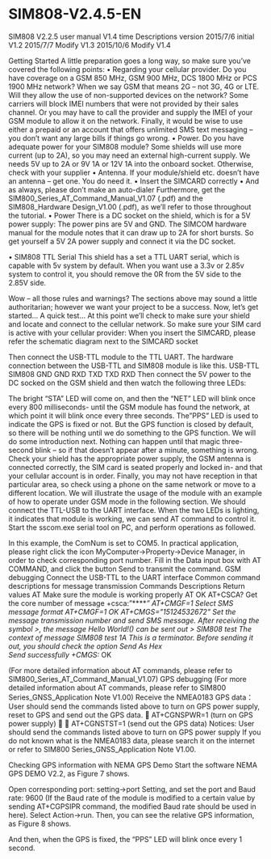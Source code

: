 # SIM808-V2.4.5-EN
SIM808 V2.2.5 user manual V1.4
time	Descriptions	version
2015/7/6	initial	V1.2
2015/7/7	Modify	V1.3
2015/10/6	Modify	V1.4


























Getting Started
A little preparation goes a long way, so make sure you’ve covered the following points:
•	Regarding your cellular provider. Do you have coverage on a GSM 850 MHz, GSM 900 MHz, DCS 1800 MHz or PCS 1900 MHz network? When we say GSM that means 2G – not 3G, 4G or LTE. Will they allow the use of non-supported devices on the network? Some carriers will block IMEI numbers that were not provided by their sales channel. Or you may have to call the provider and supply the IMEI of your GSM module to allow it on the network. Finally, it would be wise to use either a prepaid or an account that offers unlimited SMS text messaging – you don’t want any large bills if things go wrong.
•	Power. Do you have adequate power for your SIM808 module? Some shields will use more current (up to 2A), so you may need an external high-current supply. We needs 5V up to 2A or 9V 1A or 12V 1A into the onboard socket. Otherwise, check with your supplier
•	Antenna. If your module/shield etc. doesn’t have an antenna – get one. You do need it.
•	Insert the SIMCARD correctly
•	And as always, please don’t make an auto-dialer
Furthermore, get the SIM800_Series_AT_Command_Manual_V1.07 (.pdf) and the SIM808_Hardware Design_V1.00 (.pdf), as we’ll refer to those throughout the tutorial.
•	Power
There is a DC socket on the shield, which is for a 5V power supply: The power pins are 5V and GND. The SIMCOM hardware manual for the module notes that it can draw up to 2A for short bursts. So get yourself a 5V 2A power supply and connect it via the DC socket.
 

•	SIM808 TTL Serial
This shield has a set a TTL UART serial, which is capable with 5v system by default. When you want use a 3.3v or 2.85v system to control it, you should remove the 0R from the 5V side to the 2.85V side.
 
Wow – all those rules and warnings?
The sections above may sound a little authoritarian; however we want your project to be a success. Now, let’s get started…
A quick test…
At this point we’ll check to make sure your shield and locate and connect to the cellular network. So make sure your SIM card is active with your cellular provider: When you insert the SIMCARD, please refer the schematic diagram next to the SIMCARD socket
 
Then connect the USB-TTL module to the TTL UART. The hardware connection between the USB-TTL and SIM808 module is like this.
USB-TTL	SIM808
GND	GND
RXD	TXD
TXD	RXD
Then connect the 5V power to the DC socked on the GSM shield and then watch the following three LEDs:
 
The bright “STA” LED will come on, and then the “NET” LED will blink once every 800 milliseconds- until the GSM module has found the network, at which point it will blink once every three seconds. The”PPS” LED is used to indicate the GPS is fixed or not. But the GPS function is closed by default, so there will be nothing until we do something to the GPS function. We will do some introduction next.
Nothing can happen until that magic three-second blink – so if that doesn’t appear after a minute, something is wrong. Check your shield has the appropriate power supply, the GSM antenna is connected correctly, the SIM card is seated properly and locked in- and that your cellular account is in order. Finally, you may not have reception in that particular area, so check using a phone on the same network or move to a different location.
We will illustrate the usage of the module with an example of how to operate under GSM mode in the following section.
We should connect the TTL-USB to the UART interface. When the two LEDs is lighting, it indicates that module is working, we can send AT command to control it.
Start the sscom.exe serial tool on PC, and perform operations as followed.
 
In this example, the ComNum is set to COM5. In practical application, please right click the icon MyComputer->Property->Device Manager, in order to check corresponding port number.
Fill in the Data input box with AT COMMAND, and click the button Send to transmit the command. 
GSM debugging
Connect the USB-TTL to the UART interface
Common command descriptions for message transmission
Commands	Descriptions	Return values
AT	Make sure the module is working properly	AT OK
AT+CSCA?	Get the core number of message	+csca:”******”
AT+CMGF=1	Select SMS message format	AT+CMGF=1 OK
AT+CMGS="15124532672"	Set the message transmission number and send SMS message. After receiving the symbol >, the message Hello World!(*) can be sent out	>
SIM808 test	The context of message	SIM808 test
1A	This is a terminator. Before sending it out, you should check the option Send As Hex	
	Send successfully	+CMGS:* OK
 
(For more detailed information about AT commands, please refer to SIM800_Series_AT_Command_Manual_V1.07)
GPS debugging
 (For more detailed information about AT commands, please refer to SIM800 Series_GNSS_Application Note V1.00)
Receive the NMEA0183 GPS data：
User should send the commands listed above to turn on GPS power supply, reset to GPS and send out the GPS data.
	  AT+CGNSPWR=1 (turn on GPS power supply)
	 AT+CGNSTST=1 (send out the GPS data)
Notices: 
User should send the commands listed above to turn on GPS power supply If you do not known what is the NMEA0183 data, please search it on the internet or refer to SIM800 Series_GNSS_Application Note V1.00.
 
Checking GPS information with NEMA GPS Demo
Start the software NEMA GPS DEMO V2.2, as Figure 7 shows.
 
Open corresponding port: setting->port Setting, and set the port and Baud rate: 9600 (If the Baud rate of the module is modified to a certain value by sending AT+CGPSIPR command, the modified Baud rate should be used in here).
Select Action->run. Then, you can see the relative GPS information, as Figure 8 shows.
 
And then, when the GPS is fixed, the “PPS” LED will blink once every 1 second.
